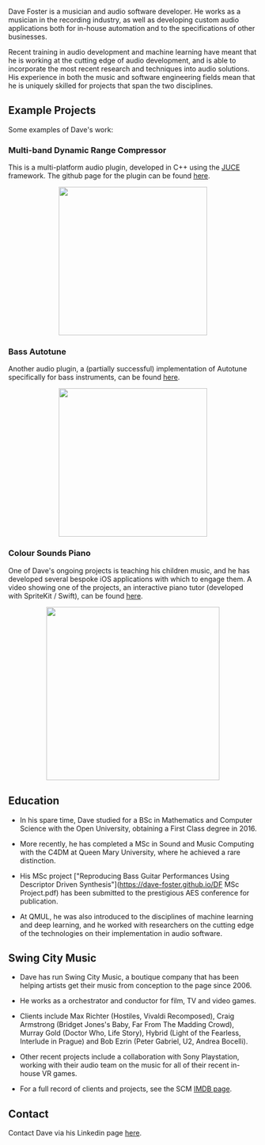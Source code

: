 Dave Foster is a musician and audio software developer. He works as a musician in the recording industry, as well as developing custom audio applications both for in-house automation and to the specifications of other businesses. 

Recent training in audio development and machine learning have meant that he is working at the cutting edge of audio development, and is able to incorporate the most recent research and techniques into audio solutions. His experience in both the music and software engineering fields mean that he is uniquely skilled for projects that span the two disciplines.

## Example Projects

Some examples of Dave's work:

### Multi-band Dynamic Range Compressor

This is a multi-platform audio plugin, developed in C++ using the [JUCE](https://juce.com) framework. The github page for the plugin can be found [here](https://github.com/dave-foster/multi-channel-compressor).

<p align="center">
<img src="https://dave-foster.github.io/Multiband_Compressor_GUI.png" width="300">
</p>

### Bass Autotune

Another audio plugin, a (partially successful) implementation of Autotune specifically for bass instruments, can be found [here](https://github.com/dave-foster/bass-autotune).

<p align="center">
<img src="https://dave-foster.github.io/Bass_Autotune_GUI.png" width="300">
</p>

### Colour Sounds Piano

One of Dave's ongoing projects is teaching his children music, and he has developed several bespoke iOS applications with which to engage them. A video showing one of the projects, an interactive piano tutor (developed with SpriteKit / Swift), can be found [here](https://www.dropbox.com/s/j2191d1xzxzut7d/2018-10-12%2008.05.06.mov?dl=0).

<p align="center">
<img src="https://dave-foster.github.io/CSP Screenshot.png" width="350">
</p>

## Education

*   In his spare time, Dave studied for a BSc in Mathematics and Computer Science with the Open University, obtaining a First Class degree in 2016.

*   More recently, he has completed a MSc in Sound and Music Computing with the C4DM at Queen Mary University, where he achieved a rare distinction.

*   His MSc project ["Reproducing Bass Guitar Performances Using Descriptor Driven Synthesis"](https://dave-foster.github.io/DF MSc Project.pdf) has been submitted to the prestigious AES conference for publication.

*  At QMUL, he was also introduced to the disciplines of machine learning and deep learning, and he worked with researchers on the cutting edge of the technologies on their implementation in audio software.
  

## Swing City Music

* Dave has run Swing City Music, a boutique company that has been helping artists get their music from conception to the page since 2006. 

* He works as a orchestrator and conductor for film, TV and video games. 

* Clients include Max Richter (Hostiles, Vivaldi Recomposed), Craig Armstrong (Bridget Jones's Baby, Far From The Madding Crowd), Murray Gold (Doctor Who, Life Story), Hybrid (Light of the Fearless, Interlude in Prague) and Bob Ezrin (Peter Gabriel, U2, Andrea Bocelli). 

* Other recent projects include a collaboration with Sony Playstation, working with their audio team on the music for all of their recent in-house VR games. 

* For a full record of clients and projects, see the SCM [IMDB page](https://www.imdb.com/name/nm5498095/?ref_=nv_sr_1).

## Contact

Contact Dave via his Linkedin page [here](https://www.linkedin.com/in/swingcity).
